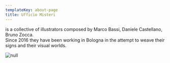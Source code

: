 ```yaml
---
templateKey: about-page
title: Ufficio Misteri
---
```

is a collective of illustrators composed by Marco Bassi, Daniele Castellano, Bruno Zocca. \
Since 2016 they have been working in Bologna in the attempt to weave their signs and their visual worlds.

![null](/img/noigiusta.jpg)
